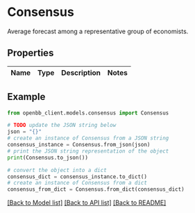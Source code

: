 # Consensus

Average forecast among a representative group of economists.

## Properties

Name | Type | Description | Notes
------------ | ------------- | ------------- | -------------

## Example

```python
from openbb_client.models.consensus import Consensus

# TODO update the JSON string below
json = "{}"
# create an instance of Consensus from a JSON string
consensus_instance = Consensus.from_json(json)
# print the JSON string representation of the object
print(Consensus.to_json())

# convert the object into a dict
consensus_dict = consensus_instance.to_dict()
# create an instance of Consensus from a dict
consensus_from_dict = Consensus.from_dict(consensus_dict)
```
[[Back to Model list]](../README.md#documentation-for-models) [[Back to API list]](../README.md#documentation-for-api-endpoints) [[Back to README]](../README.md)



